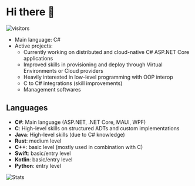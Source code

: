 # Hi there 👋

![visitors](https://visitor-badge.laobi.icu/badge?page_id=Ziocash)

- Main language: C#
- Active projects:
  - Currently working on distributed and cloud-native C# ASP.NET Core applications
  - Improved skills in provisioning and deploy through Virtual Environments or Cloud providers
  - Heavily interested in low-level programming with OOP interop
  - C to C# integrations (skill improvements)
  - Management softwares

## Languages

- **C#**: Main language (ASP.NET, .NET Core, MAUI, WPF)
- **C**: High-level skills on structured ADTs and custom implementations
- **Java**: High-level skills (due to C# knowledge)
- **Rust**: medium level
- **C++**: basic level (mostly used in combination with C)
- **Swift**: basic/entry level
- **Kotlin**: basic/entry level
- **Python**: entry level

![Stats](https://github-readme-stats.vercel.app/api?username=Ziocash&show_icons=true&theme=radical)
